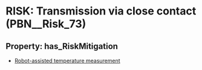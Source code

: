 # RISK: __Transmission via close contact__ (PBN__Risk_73)

## Property: has_RiskMitigation

* [Robot-assisted temperature measurement](PBN__RiskMitigation_88)

